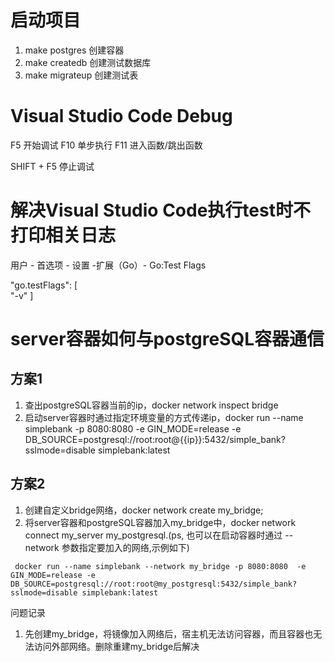# 启动项目

1. make postgres 创建容器
2. make createdb 创建测试数据库
3. make migrateup 创建测试表

# Visual Studio Code Debug
F5  开始调试
F10 单步执行
F11 进入函数/跳出函数

SHIFT + F5 停止调试

# 解决Visual Studio Code执行test时不打印相关日志

用户 - 首选项 - 设置 -扩展（Go）- Go:Test Flags

"go.testFlags": [  
    "-v"
]

# server容器如何与postgreSQL容器通信

## 方案1

1. 查出postgreSQL容器当前的ip，docker network inspect bridge 
2. 启动server容器时通过指定环境变量的方式传递ip，docker run --name simplebank -p 8080:8080 -e GIN_MODE=release -e DB_SOURCE=postgresql://root:root@{{ip}}:5432/simple_bank?sslmode=disable simplebank:latest 

## 方案2

1. 创建自定义bridge网络，docker network create my_bridge;
2. 将server容器和postgreSQL容器加入my_bridge中，docker network connect my_server my_postgresql.(ps, 也可以在启动容器时通过 --network 参数指定要加入的网络,示例如下)

```shell
 docker run --name simplebank --network my_bridge -p 8080:8080  -e GIN_MODE=release -e DB_SOURCE=postgresql://root:root@my_postgresql:5432/simple_bank?sslmode=disable simplebank:latest
```
问题记录
1. 先创建my_bridge，将镜像加入网络后，宿主机无法访问容器，而且容器也无法访问外部网络。删除重建my_bridge后解决